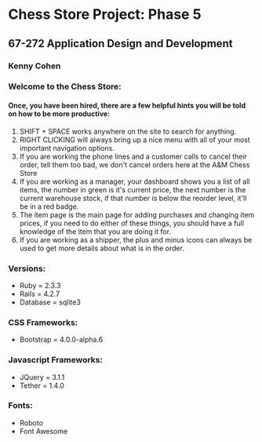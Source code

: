 # Chess Store Project: Phase 5
## 67-272 Application Design and Development
### Kenny Cohen



### Welcome to the Chess Store:
#### Once, you have been hired, there are a few helpful hints you will be told on how to be more productive:
1. SHIFT + SPACE works anywhere on the site to search for anything.
2. RIGHT CLICKING will always bring up a nice menu with all of your most important navigation options.
3. If you are working the phone lines and a customer calls to cancel their order, tell them too bad, we don't cancel orders here at the A&M Chess Store
4. If you are working as a manager, your dashboard shows you a list of all items, the number in green is it's current price, the next number is the current warehouse stock, if that number is below the reorder level, it'll be in a red badge.
5. The item page is the main page for adding purchases and changing item prices, if you need to do either of these things, you should have a full knowledge of the item that you are doing it for.
6. If you are working as a shipper, the plus and minus icons can always be used to get more details about what is in the order.



### Versions:
* Ruby = 2.3.3
* Rails = 4.2.7
* Database = sqlite3

### CSS Frameworks:
* Bootstrap = 4.0.0-alpha.6

### Javascript Frameworks:
* JQuery = 3.1.1
* Tether = 1.4.0

### Fonts:
* Roboto
* Font Awesome
